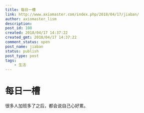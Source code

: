 ```yaml
---
title: 每日一槽
link: http://www.axiomaster.com/index.php/2018/04/17/jiaban/
author: axiomaster_lism
description: 
post_id: 108
created: 2018/04/17 14:37:22
created_gmt: 2018/04/17 14:37:22
comment_status: open
post_name: jiaban
status: publish
post_type: post
tags:
    - 生活
---
```


# 每日一槽

很多人加班多了之后，都会说自己心好累。